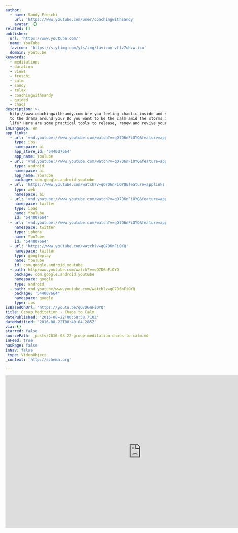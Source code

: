 ```yaml
---
author:
  - name: Sandy Freschi
    url: 'https://www.youtube.com/user/coachingwithsandy'
    avatar: {}
related: []
publisher:
  url: 'https://www.youtube.com/'
  name: YouTube
  favicon: 'https://s.ytimg.com/yts/img/favicon-vflz7uhzw.ico'
  domain: youtu.be
keywords:
  - meditations
  - duration
  - views
  - freschi
  - calm
  - sandy
  - relax
  - coachingwithsandy
  - guided
  - chaos
description: >-
  http://www.coachingwithsandy.com Are you feeling chaotic inside and sensitive
  to the drama around you? Do you want to be the calm amid the storms in your
  life? Here are some practical tools to release, renew and revive your energy.
inLanguage: en
app_links:
  - url: 'vnd.youtube://www.youtube.com/watch?v=qO7D6nFiOYQ&feature=applinks'
    type: ios
    namespace: ai
    app_store_id: '544007664'
    app_name: YouTube
  - url: 'vnd.youtube://www.youtube.com/watch?v=qO7D6nFiOYQ&feature=applinks'
    type: android
    namespace: ai
    app_name: YouTube
    package: com.google.android.youtube
  - url: 'https://www.youtube.com/watch?v=qO7D6nFiOYQ&feature=applinks'
    type: web
    namespace: ai
  - url: 'vnd.youtube://www.youtube.com/watch?v=qO7D6nFiOYQ&feature=applinks'
    namespace: twitter
    type: ipad
    name: YouTube
    id: '544007664'
  - url: 'vnd.youtube://www.youtube.com/watch?v=qO7D6nFiOYQ&feature=applinks'
    namespace: twitter
    type: iphone
    name: YouTube
    id: '544007664'
  - url: 'https://www.youtube.com/watch?v=qO7D6nFiOYQ'
    namespace: twitter
    type: googleplay
    name: YouTube
    id: com.google.android.youtube
  - path: http/www.youtube.com/watch?v=qO7D6nFiOYQ
    package: com.google.android.youtube
    namespace: google
    type: android
  - path: vnd.youtube/www.youtube.com/watch?v=qO7D6nFiOYQ
    package: '544007664'
    namespace: google
    type: ios
isBasedOnUrl: 'https://youtu.be/qO7D6nFiOYQ'
title: Group Meditation - Chaos to Calm
datePublished: '2016-08-22T00:58:58.710Z'
dateModified: '2016-08-22T00:40:04.285Z'
via: {}
starred: false
sourcePath: _posts/2016-08-22-group-meditation-chaos-to-calm.md
inFeed: true
hasPage: false
inNav: false
_type: VideoObject
_context: 'http://schema.org'

---
```

<iframe src="https://cdn.embedly.com/widgets/media.html?src=https%3A%2F%2Fwww.youtube.com%2Fembed%2FqO7D6nFiOYQ%3Ffeature%3Doembed&amp;url=http%3A%2F%2Fwww.youtube.com%2Fwatch%3Fv%3DqO7D6nFiOYQ&amp;image=https%3A%2F%2Fi.ytimg.com%2Fvi%2FqO7D6nFiOYQ%2Fhqdefault.jpg&amp;key=b7d04c9b404c499eba89ee7072e1c4f7&amp;type=text%2Fhtml&amp;schema=youtube" width="854" height="480" scrolling="no" frameborder="0" allowfullscreen="" style=""></iframe>
